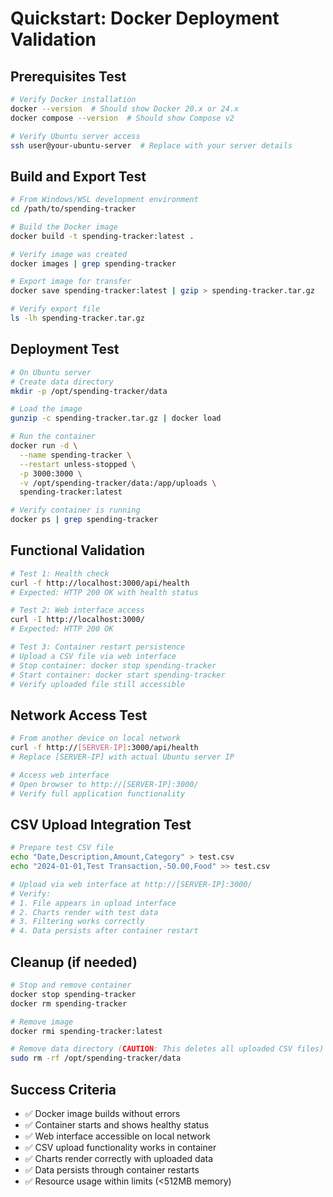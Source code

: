 # Quickstart: Docker Deployment Validation

## Prerequisites Test
```bash
# Verify Docker installation
docker --version  # Should show Docker 20.x or 24.x
docker compose --version  # Should show Compose v2

# Verify Ubuntu server access
ssh user@your-ubuntu-server  # Replace with your server details
```

## Build and Export Test
```bash
# From Windows/WSL development environment
cd /path/to/spending-tracker

# Build the Docker image
docker build -t spending-tracker:latest .

# Verify image was created
docker images | grep spending-tracker

# Export image for transfer
docker save spending-tracker:latest | gzip > spending-tracker.tar.gz

# Verify export file
ls -lh spending-tracker.tar.gz
```

## Deployment Test
```bash
# On Ubuntu server
# Create data directory
mkdir -p /opt/spending-tracker/data

# Load the image
gunzip -c spending-tracker.tar.gz | docker load

# Run the container
docker run -d \
  --name spending-tracker \
  --restart unless-stopped \
  -p 3000:3000 \
  -v /opt/spending-tracker/data:/app/uploads \
  spending-tracker:latest

# Verify container is running
docker ps | grep spending-tracker
```

## Functional Validation
```bash
# Test 1: Health check
curl -f http://localhost:3000/api/health
# Expected: HTTP 200 OK with health status

# Test 2: Web interface access
curl -I http://localhost:3000/
# Expected: HTTP 200 OK

# Test 3: Container restart persistence
# Upload a CSV file via web interface
# Stop container: docker stop spending-tracker
# Start container: docker start spending-tracker
# Verify uploaded file still accessible
```

## Network Access Test
```bash
# From another device on local network
curl -f http://[SERVER-IP]:3000/api/health
# Replace [SERVER-IP] with actual Ubuntu server IP

# Access web interface
# Open browser to http://[SERVER-IP]:3000/
# Verify full application functionality
```

## CSV Upload Integration Test
```bash
# Prepare test CSV file
echo "Date,Description,Amount,Category" > test.csv
echo "2024-01-01,Test Transaction,-50.00,Food" >> test.csv

# Upload via web interface at http://[SERVER-IP]:3000/
# Verify:
# 1. File appears in upload interface
# 2. Charts render with test data
# 3. Filtering works correctly
# 4. Data persists after container restart
```

## Cleanup (if needed)
```bash
# Stop and remove container
docker stop spending-tracker
docker rm spending-tracker

# Remove image
docker rmi spending-tracker:latest

# Remove data directory (CAUTION: This deletes all uploaded CSV files)
sudo rm -rf /opt/spending-tracker/data
```

## Success Criteria
- ✅ Docker image builds without errors
- ✅ Container starts and shows healthy status
- ✅ Web interface accessible on local network
- ✅ CSV upload functionality works in container
- ✅ Charts render correctly with uploaded data
- ✅ Data persists through container restarts
- ✅ Resource usage within limits (<512MB memory)
